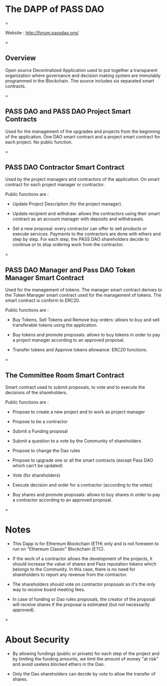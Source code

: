 # The DAPP of PASS DAO

=

Website : http://forum.passdao.org/

=

## Overview
Open source Decentralized Application used to put together a transparent organization where governance and decision making system are immutably programmed in the Blockchain. The source includes six separated smart contracts.

=

## PASS DAO and PASS DAO Project Smart Contracts

Used for the management of the upgrades and projects from the beginning of the application. One DAO smart contract and a project smart contract for each project. No public function.

=

## PASS DAO Contractor Smart Contract

Used by the project managers and contractors of the application. On smart contract for each project manager or contractor.

Public functions are : 

- Update Project Description (for the project manager).

- Update recipient and withdraw: allows the contractors using their smart contract as an account manager with deposits and withdrawals.

- Set a new proposal: every contractor can offer to sell products or execute services. Payments to the contractors are done with ethers and step by step. For each step, the PASS DAO shareholders decide to continue or to stop ordering work from the contractor.  

=

## PASS DAO Manager and Pass DAO Token Manager Smart Contract

Used for the management of tokens. The manager smart contract derives to the Token Manager smart contract used for the management of tokens. The smart contract is conform to ERC20.

Public functions are : 

- Buy Tokens, Sell Tokens and Remove buy orders: allows to buy and sell transferable tokens using the application.

- Buy tokens and promote proposals: allows to buy tokens in order to pay a project manager according to an approved proposal.

- Transfer tokens and Approve tokens allowance: ERC20 functions.

=

## The Committee Room Smart Contract

Smart contract used to submit proposals, to vote and to execute the decisions of the shareholders.

Public functions are :

- Propose to create a new project and to work as project manager

- Propose to be a contractor

- Submit a Funding proposal

- Submit a question to a vote by the Community of shareholders

- Propose to change the Dao rules

- Propose to upgrade one or all the smart contracts (except Pass DAO which can't be updated)

- Vote (for shareholders)

- Execute decision and order for a contractor (according to the votes)

- Buy shares and promote proposals:  allows to buy shares in order to pay a contractor according to an approved proposal.

=

# Notes

- This Dapp is for Ethereum Blockchain (ETH) only and is not foreseen to run on "Ethereum Classic" Blockchain (ETC).

- If the work of a contractor allows the development of the projects, it should increase the value of shares and Pass reputation tokens which belongs to the Community. In this case, there is no need for shareholders to report any revenue from the contractor. 

- The shareholders should vote on contractor proposals as it's the only way to receive board meeting fees. 

- In case of funding or Dao rules proposals, the creator of the proposal will receive shares if the proposal is estimated (but not necessarily approved).

=

# About Security

- By allowing fundings (public or private) for each step of the project and by limiting the funding amounts, we limit the amount of money "at risk" and avoid useless blocked ethers in the Dao.

- Only the Dao shareholders can decide by vote to allow the transfer of shares.
